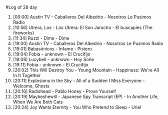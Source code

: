 #Log of 28 day

1. [00:00] Austin TV - Caballeros Del Albedrío - Nosotros Le Pusimos Radio
1. [10:56] Utrera, Los - Los Utrera: El Son Jarocho - El buscapies (The fireworks)
1. [11:34] Ruzzi - Dime - Dime
1. [19:00] Austin TV - Caballeros Del Albedrío - Nosotros Le Pusimos Radio
1. [19:01] Babasónicos - Infame - Pistero
1. [19:04] Fobia - unknown - El Crucifijo
1. [19:08] Lucybell - unknown - Hoy Soñe
1. [19:11] Fobia - unknown - El Crucifijo
1. [20:02] This Will Destroy You - Young Mountain - Happiness: We're All In It Together
1. [20:11] Explosions in the Sky - All of a Sudden I Miss Everyone - Welcome, Ghosts
1. [20:16] Radiohead - Pablo Honey - Prove Yourself
1. [20:19] Maybeshewill - Japanese Spy Transcript (EP) - In Another Life, When We Are Both Cats
1. [20:24] Joy Wants Eternity - You Who Pretend to Sleep - Uriel
